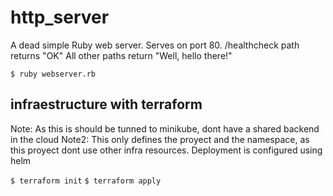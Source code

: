 # http_server
A dead simple Ruby web server.
Serves on port 80.
/healthcheck path returns "OK"
All other paths return "Well, hello there!"

`$ ruby webserver.rb`


## infraestructure with terraform

Note: As this is should be tunned to minikube, dont have a shared backend in the cloud
Note2: This only defines the proyect and the namespace, as this proyect dont use other infra resources. Deployment is configured using helm

`$ terraform init`
`$ terraform apply`